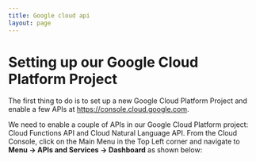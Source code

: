 ```yaml
---
title: Google cloud api
layout: page
---
```

<!--StartFragment-->

# Setting up our Google Cloud Platform Project

The first thing to do is to set up a new Google Cloud Platform Project and enable a few APIs at <https://console.cloud.google.com>.

We need to enable a couple of APIs in our Google Cloud Platform project: Cloud Functions API and Cloud Natural Language API. From the Cloud Console, click on the Main Menu in the Top Left corner and navigate to **Menu → APIs and Services → Dashboard** as shown below:
